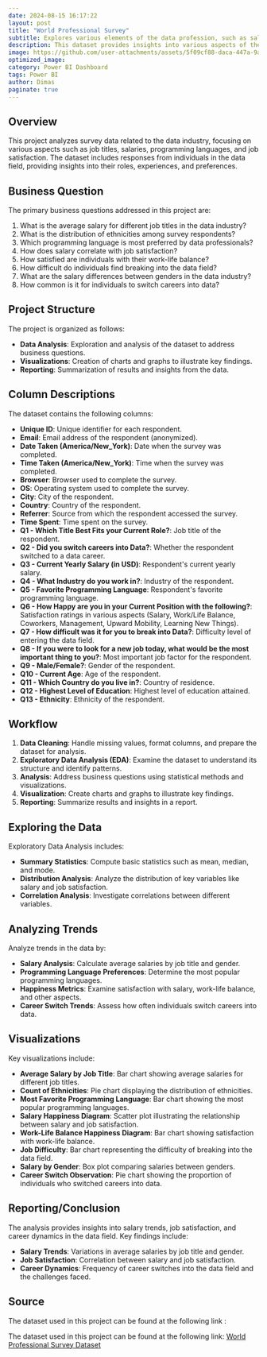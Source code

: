 ```yaml
---
date: 2024-08-15 16:17:22
layout: post
title: "World Professional Survey"
subtitle: Explores various elements of the data profession, such as salary ranges, job satisfaction, and career changes among individuals working in data-related roles.
description: This dataset provides insights into various aspects of the data profession, including salary ranges, job satisfaction, and career transitions among data professionals.
image: https://github.com/user-attachments/assets/5f09cf88-daca-447a-9a2b-7d43b671a889
optimized_image:
category: Power BI Dashboard
tags: Power BI
author: Dimas
paginate: true
---
```


## Overview

This project analyzes survey data related to the data industry, focusing on various aspects such as job titles, salaries, programming languages, and job satisfaction. The dataset includes responses from individuals in the data field, providing insights into their roles, experiences, and preferences.

## Business Question

The primary business questions addressed in this project are:

1. What is the average salary for different job titles in the data industry?
2. What is the distribution of ethnicities among survey respondents?
3. Which programming language is most preferred by data professionals?
4. How does salary correlate with job satisfaction?
5. How satisfied are individuals with their work-life balance?
6. How difficult do individuals find breaking into the data field?
7. What are the salary differences between genders in the data industry?
8. How common is it for individuals to switch careers into data?

## Project Structure

The project is organized as follows:

- **Data Analysis**: Exploration and analysis of the dataset to address business questions.
- **Visualizations**: Creation of charts and graphs to illustrate key findings.
- **Reporting**: Summarization of results and insights from the data.

## Column Descriptions

The dataset contains the following columns:

- **Unique ID**: Unique identifier for each respondent.
- **Email**: Email address of the respondent (anonymized).
- **Date Taken (America/New_York)**: Date when the survey was completed.
- **Time Taken (America/New_York)**: Time when the survey was completed.
- **Browser**: Browser used to complete the survey.
- **OS**: Operating system used to complete the survey.
- **City**: City of the respondent.
- **Country**: Country of the respondent.
- **Referrer**: Source from which the respondent accessed the survey.
- **Time Spent**: Time spent on the survey.
- **Q1 - Which Title Best Fits your Current Role?**: Job title of the respondent.
- **Q2 - Did you switch careers into Data?**: Whether the respondent switched to a data career.
- **Q3 - Current Yearly Salary (in USD)**: Respondent's current yearly salary.
- **Q4 - What Industry do you work in?**: Industry of the respondent.
- **Q5 - Favorite Programming Language**: Respondent's favorite programming language.
- **Q6 - How Happy are you in your Current Position with the following?**: Satisfaction ratings in various aspects (Salary, Work/Life Balance, Coworkers, Management, Upward Mobility, Learning New Things).
- **Q7 - How difficult was it for you to break into Data?**: Difficulty level of entering the data field.
- **Q8 - If you were to look for a new job today, what would be the most important thing to you?**: Most important job factor for the respondent.
- **Q9 - Male/Female?**: Gender of the respondent.
- **Q10 - Current Age**: Age of the respondent.
- **Q11 - Which Country do you live in?**: Country of residence.
- **Q12 - Highest Level of Education**: Highest level of education attained.
- **Q13 - Ethnicity**: Ethnicity of the respondent.

## Workflow

1. **Data Cleaning**: Handle missing values, format columns, and prepare the dataset for analysis.
2. **Exploratory Data Analysis (EDA)**: Examine the dataset to understand its structure and identify patterns.
3. **Analysis**: Address business questions using statistical methods and visualizations.
4. **Visualization**: Create charts and graphs to illustrate key findings.
5. **Reporting**: Summarize results and insights in a report.

## Exploring the Data

Exploratory Data Analysis includes:

- **Summary Statistics**: Compute basic statistics such as mean, median, and mode.
- **Distribution Analysis**: Analyze the distribution of key variables like salary and job satisfaction.
- **Correlation Analysis**: Investigate correlations between different variables.

## Analyzing Trends

Analyze trends in the data by:

- **Salary Analysis**: Calculate average salaries by job title and gender.
- **Programming Language Preferences**: Determine the most popular programming languages.
- **Happiness Metrics**: Examine satisfaction with salary, work-life balance, and other aspects.
- **Career Switch Trends**: Assess how often individuals switch careers into data.

## Visualizations

Key visualizations include:

- **Average Salary by Job Title**: Bar chart showing average salaries for different job titles.
- **Count of Ethnicities**: Pie chart displaying the distribution of ethnicities.
- **Most Favorite Programming Language**: Bar chart showing the most popular programming languages.
- **Salary Happiness Diagram**: Scatter plot illustrating the relationship between salary and job satisfaction.
- **Work-Life Balance Happiness Diagram**: Bar chart showing satisfaction with work-life balance.
- **Job Difficulty**: Bar chart representing the difficulty of breaking into the data field.
- **Salary by Gender**: Box plot comparing salaries between genders.
- **Career Switch Observation**: Pie chart showing the proportion of individuals who switched careers into data.

## Reporting/Conclusion

The analysis provides insights into salary trends, job satisfaction, and career dynamics in the data field. Key findings include:

- **Salary Trends**: Variations in average salaries by job title and gender.
- **Job Satisfaction**: Correlation between salary and job satisfaction.
- **Career Dynamics**: Frequency of career switches into the data field and the challenges faced.

## Source
The dataset used in this project can be found at the following link : 

The dataset used in this project can be found at the following link:
[World Professional Survey Dataset](https://github.com/AlexTheAnalyst/Power-BI/blob/main/Power%20BI%20-%20Final%20Project.xlsx)

